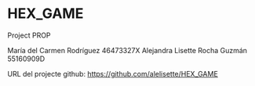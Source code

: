 # HEX_GAME
Project PROP

 María del Carmen Rodríguez       46473327X
 Alejandra Lisette Rocha Guzmán   55160909D


 URL del projecte github:
 https://github.com/alelisette/HEX_GAME
